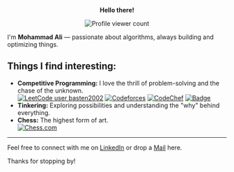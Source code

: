 <p align="center"><b>Hello there!</b></p>
<p align="center">
    <img src="https://komarev.com/ghpvc/?username=shay-ff&label=Profile%20views&color=0e75b6&style=flat" alt="Profile viewer count"/>
</p>
I'm <b>Mohammad Ali</b> — passionate about algorithms, always building and optimizing things.

## Things I find interesting: 

- **Competitive Programming:** I love the thrill of problem-solving and the chase of the unknown.  
    [![LeetCode user basten2002](https://img.shields.io/badge/dynamic/json?style=flat&labelColor=grey&color=%23ffa116&label=Leetcode&query=ratingQuantile&url=https%3A%2F%2Fleetcode-badge.vercel.app%2Fapi%2Fusers%2Fwhiff&logo=leetcode&logoColor=yellow)](https://leetcode.com/whiff/)
[![Codeforces](https://badges.joonhyung.xyz/codeforces/mohmmdali.svg)](https://codeforces.com/profile/mohmmdali)
[![CodeChef](https://img.shields.io/badge/CodeChef-frissky9-orange?logo=codechef&logoColor=white)](https://www.codechef.com/users/frissky9)
[![Badge](https://cp-logo.vercel.app/atcoder/frissky?logo=true)](https://atcoder.jp/users/frissky)
- **Tinkering:** Exploring possibilities and understanding the "why" behind everything.
- **Chess:** The highest form of art.    
[![Chess.com](https://img.shields.io/badge/Chess.com-zshayan-green?logo=chess.com&logoColor=white)](https://www.chess.com/member/zshayan)

---

Feel free to connect with me on [LinkedIn](https://www.linkedin.com/in/mohmmd-ali) or drop a [Mail](mailto:tomohmmdali@gmail.com) here.

Thanks for stopping by!


<!-- ### 📊 GitHub Stats
![GitHub Stats](https://github-readme-stats.vercel.app/api?username=shay-ff&show_icons=true&theme=radical)

![Top Languages](https://github-readme-stats.vercel.app/api/top-langs/?username=shay-ff&layout=compact&theme=radical) -->
